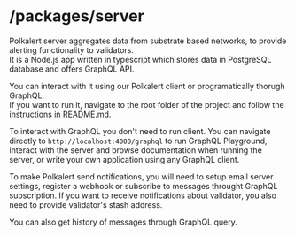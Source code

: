 # /packages/server

Polkalert server aggregates data from substrate based networks, to provide alerting functionality to validators.  
It is a Node.js app written in typescript which stores data in PostgreSQL database and offers GraphQL API.

You can interact with it using our Polkalert client or programatically thorugh GraphQL.  
If you want to run it, navigate to the root folder of the project and follow the instructions in README.md.

To interact with GraphQL you don't need to run client. 
You can navigate directly to ``http://localhost:4000/graphql`` to run GraphQL Playground,
interact with the server and browse documentation when running the server,
or write your own application using any GraphQL client.

To make Polkalert send notifications,
you will need to setup email server settings,
register a webhook or subscribe to messages throught GraphQL subscription.
If you want to receive notifications about validator,
you also need to provide validator's stash address.

You can also get history of messages through GraphQL query.
